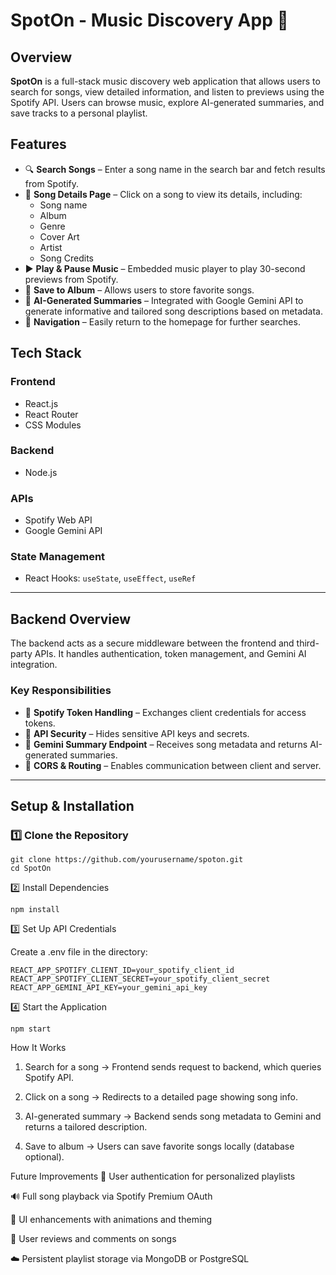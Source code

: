 # SpotOn - Music Discovery App 🎵

## Overview  
**SpotOn** is a full-stack music discovery web application that allows users to search for songs, view detailed information, and listen to previews using the Spotify API. Users can browse music, explore AI-generated summaries, and save tracks to a personal playlist.

## Features  
- 🔍 **Search Songs** – Enter a song name in the search bar and fetch results from Spotify.  
- 📄 **Song Details Page** – Click on a song to view its details, including:
  - Song name  
  - Album  
  - Genre  
  - Cover Art  
  - Artist  
  - Song Credits  
- ▶️ **Play & Pause Music** – Embedded music player to play 30-second previews from Spotify.  
- 💾 **Save to Album** – Allows users to store favorite songs.  
- 🤖 **AI-Generated Summaries** – Integrated with Google Gemini API to generate informative and tailored song descriptions based on metadata.  
- 🧭 **Navigation** – Easily return to the homepage for further searches.

## Tech Stack  

### Frontend  
- React.js  
- React Router  
- CSS Modules  

### Backend  
- Node.js  

### APIs  
- Spotify Web API  
- Google Gemini API  

### State Management  
- React Hooks: `useState`, `useEffect`, `useRef`  

---

## Backend Overview  

The backend acts as a secure middleware between the frontend and third-party APIs. It handles authentication, token management, and Gemini AI integration.

### Key Responsibilities  
- 🎫 **Spotify Token Handling** – Exchanges client credentials for access tokens.  
- 🔐 **API Security** – Hides sensitive API keys and secrets.  
- 🤖 **Gemini Summary Endpoint** – Receives song metadata and returns AI-generated summaries.  
- 🔗 **CORS & Routing** – Enables communication between client and server.

---

## Setup & Installation  

### 1️⃣ Clone the Repository  

```
git clone https://github.com/yourusername/spoton.git  
cd SpotOn
```

2️⃣ Install Dependencies

```
npm install
```

3️⃣ Set Up API Credentials

Create a .env file in the directory:

```
REACT_APP_SPOTIFY_CLIENT_ID=your_spotify_client_id  
REACT_APP_SPOTIFY_CLIENT_SECRET=your_spotify_client_secret  
REACT_APP_GEMINI_API_KEY=your_gemini_api_key
```

4️⃣ Start the Application

```
npm start
```

How It Works
1. Search for a song → Frontend sends request to backend, which queries Spotify API.

2. Click on a song → Redirects to a detailed page showing song info.

3. AI-generated summary → Backend sends song metadata to Gemini and returns a tailored description.

4. Save to album → Users can save favorite songs locally (database optional).

Future Improvements
🔐 User authentication for personalized playlists

🔊 Full song playback via Spotify Premium OAuth

🎨 UI enhancements with animations and theming

💬 User reviews and comments on songs

☁️ Persistent playlist storage via MongoDB or PostgreSQL
